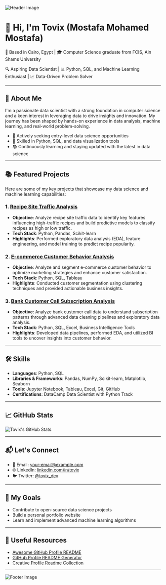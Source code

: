 ![Header Image]([https://your-image-url.com](https://images.unsplash.com/photo-1666875753105-c63a6f3bdc86?q=80&w=1173&auto=format&fit=crop&ixlib=rb-4.1.0&ixid=M3wxMjA3fDB8MHxwaG90by1wYWdlfHx8fGVufDB8fHx8fA%3D%3D))

# 👋 Hi, I'm Tovix (Mostafa Mohamed Mostafa)

📍 Based in Cairo, Egypt | 🎓 Computer Science graduate from FCIS, Ain Shams University

🔍 Aspiring Data Scientist | 📊 Python, SQL, and Machine Learning Enthusiast | 📈 Data-Driven Problem Solver

---

## 🚀 About Me

I'm a passionate data scientist with a strong foundation in computer science and a keen interest in leveraging data to drive insights and innovation. My journey has been shaped by hands-on experience in data analysis, machine learning, and real-world problem-solving.

- 💼 Actively seeking entry-level data science opportunities
- 🧠 Skilled in Python, SQL, and data visualization tools
- 📚 Continuously learning and staying updated with the latest in data science

---

## 📚 Featured Projects

Here are some of my key projects that showcase my data science and machine learning capabilities:

### 1. [Recipe Site Traffic Analysis](https://github.com/Tovix/Recipe-Site-Traffic-Analysis)
- **Objective**: Analyze recipe site traffic data to identify key features influencing high-traffic recipes and build predictive models to classify recipes as high or low traffic.
- **Tech Stack**: Python, Pandas, Scikit-learn
- **Highlights**: Performed exploratory data analysis (EDA), feature engineering, and model training to predict recipe popularity.

### 2. [E-commerce Customer Behavior Analysis](https://github.com/Tovix/E-commerceCustomerBehaviorAnalysis)
- **Objective**: Analyze and segment e-commerce customer behavior to optimize marketing strategies and enhance customer satisfaction.
- **Tech Stack**: Python, SQL, Tableau
- **Highlights**: Conducted customer segmentation using clustering techniques and provided actionable business insights.

### 3. [Bank Customer Call Subscription Analysis](https://github.com/Tovix/BankCustomerCallSubscriptionAnalysis)
- **Objective**: Analyze bank customer call data to understand subscription patterns through advanced data cleaning pipelines and exploratory data analysis.
- **Tech Stack**: Python, SQL, Excel, Business Intelligence Tools
- **Highlights**: Developed data pipelines, performed EDA, and utilized BI tools to uncover insights into customer behavior.

---

## 🛠️ Skills

- **Languages**: Python, SQL
- **Libraries & Frameworks**: Pandas, NumPy, Scikit-learn, Matplotlib, Seaborn
- **Tools**: Jupyter Notebook, Tableau, Excel, Git, GitHub
- **Certifications**: DataCamp Data Scientist with Python Track

---

## 📈 GitHub Stats

![Tovix's GitHub Stats](https://github-readme-stats.vercel.app/api?username=Tovix&show_icons=true&hide_title=true&hide=prs&count_private=true&theme=radical)

---

## 📬 Let's Connect

- 📧 Email: [your-email@example.com](mailto:your-email@example.com)
- 🌐 LinkedIn: [linkedin.com/in/tovix](https://www.linkedin.com/in/tovix)
- 🐦 Twitter: [@tovix_dev](https://twitter.com/tovix_dev)

---

## 🎯 My Goals

- Contribute to open-source data science projects
- Build a personal portfolio website
- Learn and implement advanced machine learning algorithms

---


## 🔗 Useful Resources

- [Awesome GitHub Profile README](https://github.com/abhisheknaiidu/awesome-github-profile-readme)
- [GitHub Profile README Generator](https://rahuldkjain.github.io/gh-profile-readme-generator/)
- [Creative Profile Readme Collection](https://github.com/coderjojo/creative-profile-readme)

---

![Footer Image](https://your-footer-image-url.com)
